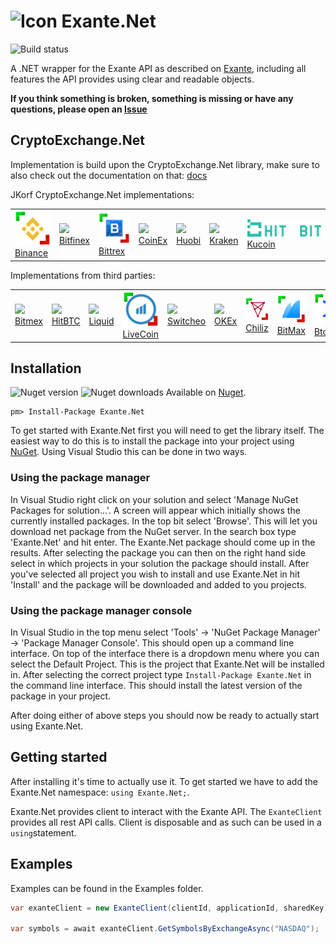 # ![Icon](https://github.com/d-ugarov/Exante.Net/blob/master/Exante.Net/Icon/icon.png?raw=true) Exante.Net

![Build status](https://github.com/d-ugarov/Exante.Net/actions/workflows/dotnet.yml/badge.svg)

A .NET wrapper for the Exante API as described on [Exante](https://api-live.exante.eu/api-docs/), including all features the API provides using clear and readable objects.

**If you think something is broken, something is missing or have any questions, please open an [Issue](https://github.com/d-ugarov/Exante.Net/issues)**


## CryptoExchange.Net
Implementation is build upon the CryptoExchange.Net library, make sure to also check out the documentation on that: [docs](https://github.com/JKorf/CryptoExchange.Net)

JKorf CryptoExchange.Net implementations:
<table>
    <tr>
        <td>
            <a href="https://github.com/JKorf/Binance.Net"><img src="https://github.com/JKorf/Binance.Net/blob/master/Binance.Net/Icon/icon.png?raw=true"/></a>
            <br />
            <a href="https://github.com/JKorf/Binance.Net">Binance</a>
        </td>
        <td>
            <a href="https://github.com/JKorf/Bitfinex.Net"><img src="https://github.com/JKorf/Bitfinex.Net/blob/master/Bitfinex.Net/Icon/icon.png?raw=true" /></a>
            <br />
            <a href="https://github.com/JKorf/Bitfinex.Net">Bitfinex</a>
        </td>
        <td>
            <a href="https://github.com/JKorf/Bittrex.Net"><img src="https://github.com/JKorf/Bittrex.Net/blob/master/Bittrex.Net/Icon/icon.png?raw=true" /></a>
            <br />
            <a href="https://github.com/JKorf/Bittrex.Net">Bittrex</a>
        </td>
        <td>
            <a href="https://github.com/JKorf/CoinEx.Net"><img src="https://github.com/JKorf/CoinEx.Net/blob/master/CoinEx.Net/Icon/icon.png?raw=true" /></a>
            <br />
            <a href="https://github.com/JKorf/CoinEx.Net">CoinEx</a>
        </td>
        <td>
            <a href="https://github.com/JKorf/Huobi.Net"><img src="https://github.com/JKorf/Huobi.Net/blob/master/Huobi.Net/Icon/icon.png?raw=true" /></a>
            <br />
            <a href="https://github.com/JKorf/Huobi.Net">Huobi</a>
        </td>
        <td>
            <a href="https://github.com/JKorf/Kraken.Net"><img src="https://github.com/JKorf/Kraken.Net/blob/master/Kraken.Net/Icon/icon.png?raw=true" /></a>
            <br />
            <a href="https://github.com/JKorf/Kraken.Net">Kraken</a>
        </td>
        <td>
            <a href="https://github.com/JKorf/Kucoin.Net"><img src="https://github.com/JKorf/Kucoin.Net/blob/master/Kucoin.Net/Icon/icon.png?raw=true" /></a>
            <br />
            <a href="https://github.com/JKorf/Kucoin.Net">Kucoin</a>
        </td>
    </tr>
</table>

Implementations from third parties:
<table>
    <tr>
        <td>
            <a href="https://github.com/ridicoulous/Bitmex.Net"><img src="https://github.com/ridicoulous/Bitmex.Net/blob/master/Bitmex.Net/Icon/icon.png?raw=true" /></a>
            <br />
            <a href="https://github.com/ridicoulous/Bitmex.Net">Bitmex</a>
        </td>
        <td>
            <a href="https://github.com/intelligences/HitBTC.Net"><img src="https://github.com/intelligences/HitBTC.Net/blob/master/src/HitBTC.Net/Icon/icon.png?raw=true" /></a>
            <br />
            <a href="https://github.com/intelligences/HitBTC.Net">HitBTC</a>
        </td>
        <td>
            <a href="https://github.com/ridicoulous/LiquidQuoine.Net"><img src="https://github.com/ridicoulous/LiquidQuoine.Net/blob/master/Resources/icon.png?raw=true" /></a>
            <br />
            <a href="https://github.com/ridicoulous/LiquidQuoine.Net">Liquid</a>
        </td>
        <td>
            <a href="https://github.com/EricGarnier/LiveCoin.Net"><img src="https://github.com/EricGarnier/LiveCoin.Net/blob/master/LiveCoin.Net/Icon/icon.png?raw=true" /></a>
            <br />
            <a href="https://github.com/EricGarnier/LiveCoin.Net">LiveCoin</a>
        </td>
        <td>
            <a href="https://github.com/Zaliro/Switcheo.Net"><img src="https://github.com/Zaliro/Switcheo.Net/blob/master/Resources/switcheo-coin.png?raw=true" /></a>
            <br />
            <a href="https://github.com/Zaliro/Switcheo.Net">Switcheo</a>
        </td>
        <td>
            <a href="https://github.com/burakoner/OKEx.Net"><img src="https://github.com/burakoner/OKEx.Net/blob/master/Okex.Net/Icon/icon.png?raw=true" /></a>
            <br />
            <a href="https://github.com/burakoner/OKEx.Net">OKEx</a>
        </td>
        <td>
            <a href="https://github.com/burakoner/Chiliz.Net"><img src="https://github.com/burakoner/Chiliz.Net/blob/master/Chiliz.Net/Icon/icon.png?raw=true" /></a>
            <br />
            <a href="https://github.com/burakoner/Chiliz.Net">Chiliz</a>
        </td>
        <td>
            <a href="https://github.com/burakoner/BitMax.Net"><img src="https://github.com/burakoner/BitMax.Net/blob/master/BitMax.Net/Icon/icon.png?raw=true" /></a>
            <br />
            <a href="https://github.com/burakoner/BitMax.Net">BitMax</a>
        </td>
        <td>
            <a href="https://github.com/burakoner/BtcTurk.Net"><img src="https://github.com/burakoner/BtcTurk.Net/blob/master/BtcTurk.Net/Icon/icon.png?raw=true" /></a>
            <br />
            <a href="https://github.com/burakoner/BtcTurk.Net">BtcTurk</a>
        </td>
        <td>
            <a href="https://github.com/burakoner/Paribu.Net"><img src="https://github.com/burakoner/Paribu.Net/blob/master/Paribu.Net/Icon/icon.png?raw=true" /></a>
            <br />
            <a href="https://github.com/burakoner/Paribu.Net">Paribu</a>
        </td>
        <td>
            <a href="https://github.com/burakoner/Thodex.Net"><img src="https://github.com/burakoner/Thodex.Net/blob/master/Thodex.Net/Icon/icon.png?raw=true" /></a>
            <br />
            <a href="https://github.com/burakoner/Thodex.Net">Thodex</a>
        </td>
        <td>
            <a href="https://github.com/burakoner/Coinzo.Net"><img src="https://github.com/burakoner/Coinzo.Net/blob/master/Coinzo.Net/Icon/icon.png?raw=true" /></a>
            <br />
            <a href="https://github.com/burakoner/Coinzo.Net">Coinzo</a>
        </td>
        <td>
            <a href="https://github.com/burakoner/Tatum.Net"><img src="https://github.com/burakoner/Tatum.Net/blob/master/Tatum.Net/Icon/icon.png?raw=true" /></a>
            <br />
            <a href="https://github.com/burakoner/Tatum.Net">Tatum</a>
        </td>
    </tr>
</table>


## Installation
![Nuget version](https://img.shields.io/nuget/v/exante.net.svg)  ![Nuget downloads](https://img.shields.io/nuget/dt/exante.net.svg)  Available on [Nuget](https://www.nuget.org/packages/Exante.Net/).
```
pm> Install-Package Exante.Net
```
To get started with Exante.Net first you will need to get the library itself. The easiest way to do this is to install the package into your project using  [NuGet](https://www.nuget.org/packages/Exante.Net/). Using Visual Studio this can be done in two ways.

### Using the package manager
In Visual Studio right click on your solution and select 'Manage NuGet Packages for solution...'. A screen will appear which initially shows the currently installed packages. In the top bit select 'Browse'. This will let you download net package from the NuGet server. In the search box type 'Exante.Net' and hit enter. The Exante.Net package should come up in the results. After selecting the package you can then on the right hand side select in which projects in your solution the package should install. After you've selected all project you wish to install and use Exante.Net in hit 'Install' and the package will be downloaded and added to you projects.

### Using the package manager console
In Visual Studio in the top menu select 'Tools' -> 'NuGet Package Manager' -> 'Package Manager Console'. This should open up a command line interface. On top of the interface there is a dropdown menu where you can select the Default Project. This is the project that Exante.Net will be installed in. After selecting the correct project type  `Install-Package Exante.Net`  in the command line interface. This should install the latest version of the package in your project.

After doing either of above steps you should now be ready to actually start using Exante.Net.


## Getting started
After installing it's time to actually use it. To get started we have to add the Exante.Net namespace: `using Exante.Net;`.

Exante.Net provides client to interact with the Exante API. The `ExanteClient` provides all rest API calls. Client is disposable and as such can be used in a `using`statement.


## Examples
Examples can be found in the Examples folder.

```C#
var exanteClient = new ExanteClient(clientId, applicationId, sharedKey);

var symbols = await exanteClient.GetSymbolsByExchangeAsync("NASDAQ");
```